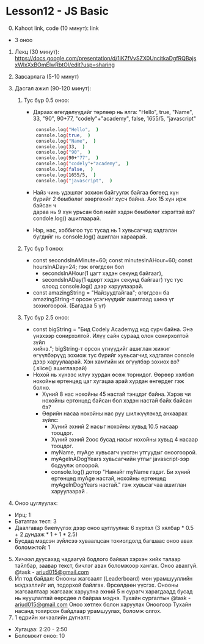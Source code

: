 # Lesson12 - JS Basic

0. Kahoot link, code (10 минут): link

- 3 оноо

1. Лекц (30 минут):
   https://docs.google.com/presentation/d/1iK7fVvSZX0UncitkaDgfRQBajsxWlxXxBOmEIwRbtOI/edit?usp=sharing

2. Завсарлага (5-10 минут)

3. Дасгал ажил (90-120 минут):

   1. Тус бүр 0.5 оноо:

      - Дараах өгөгдөлүүдийг төрлөөр нь ялга:
        "Hello", true, "Name", 33, "90", 90+77, "codely"+"academy", false, 1655/5, "javascript"

        ```sh
         console.log("Hello",  )
         console.log(true,  )
         console.log("Name",  )
         console.log(33,  )
         console.log("90",  )
         console.log(90+"77",  )
         console.log("codely"+"academy",  )
         console.log(false,  )
         console.log(1655/5,  )
         console.log("javascript",  )

        ```

      - Найз чинь үдэшлэг зохион байгуулж байгаа бөгөөд хүн бүрийг 2 бөмбөлөг хөөргөхийг хүсч байна. Анх 15 хүн ирж байсан ч  
         дараа нь 9 хүн урьсан бол нийт хэдэн бөмбөлөг хэрэгтэй вэ? condole.log() ашиглаарай.
      - Нэр, нас, хоббигоо тус тусад нь 1 хувьсагчид хадгалан бүгдийг нь console.log() ашиглан хараарай.

   2. Тус бүр 1 оноо:
      - const secondsInAMinute=60;
        const minutesInAHour=60;
        const hoursInADay=24; гэж өгөгдсөн бол
        - secondsInAHour(1 цагт хэдэн секунд байгааг),
        - secondsInADay(1 өдөрт хэдэн секунд байгааг) тус тус олоод console.log() дээр харуулаарай.
      - const amazingString = "Найзуудтайгаа"; өгөгдсөн ба amazingString-т орсон үсэгнүүдийг ашиглаад шинэ үг зохиогоорой. (Багадаа 5 үг)
   3. Тус бүр 2.5 оноо:
      - const bigString = "Бид Codely Academyд код сурч байна. Энэ үнэхээр сонирхолтой. Илүү сайн сураад олон сонирхолтой зүйл  
        хийнэ."; bigString-т орсон үгнүүдийг ашиглан жижиг өгүүлбэрүүд зохиож тус бүрийг хувьсагчид хадгалан console дээр харуулаарай. Хэн хамгийн их өгүүлбэр зохиох вэ? (.slice() ашиглаарай)
      - Нохой нь хүнээс илүү хурдан өсөж торнидог. Өөрөөр хэлбэл нохойны ертөнцөд цаг хугацаа арай хурдан өнгөрдөг гэж болно.
        - Хүний 8 нас нохойны 45 настай тэнцдэг байна. Хэрэв чи нохойны ертөнцөд байсан бол хэдэн настай байх байсан бэ?
        - Өөрийн насаа нохойны нас руу шилжүүлэхэд анхаарах зүйлс:
          - Хүний эхний 2 насыг нохойны хувьд 10.5 насаар тооцдог.
          - Хүний эхний 2оос бусад насыг нохойны хувьд 4 насаар тооцдог.
          - myName, myAge хувьсагч үүсгэн утгуудыг оноогоорой.
          - myAgeInADogYears хувьсагчийн утгыг javascript-ээр бодуулж олоорой.
          - console.log() дотор "Намайг myName гэдэг. Би хүний ертөнцөд myAge настай, нохойны ертөнцөд myAgeInDogYears настай." гэж хувьсагчаа ашиглан харуулаарай .

4. Оноо цуглуулах:

- Ирц: 1
- Бататгах тест: 3
- Даалгавар биелүүлэх дээр оноо цуглуулна: 6 хүртэл (3 хялбар \* 0.5 + 2 дундаж \* 1 + 1 \* 2.5)
- Бусдад мэдсэн зүйлсээ хуваалцсан тохиолдолд багшаас оноо авах боломжтой: 1

5. Хичээл дуусахад чадаагүй бодлого байвал хэрхэн хийх талаар тайлбар, заавар текст, бичлэг авах боломжоор хангах. Оноо авахгүй. @task - ariud015@gmail.com
6. Ил тод байдал: Онооны жагсаалт (Leaderboard) мөн урамшууллийн мэдээллийг ил, тодорхой байлгах. Өрсөлдөөн үүсгэх. Онооны жагсаалтаар жагсааж харуулна эхний 5 н сурагч харагдаадд бусад нь нууцлалтай өөрсдөө л байраа мэднэ. Тухайн сургалтын @task - ariud015@gmail.com Оноо хөтлөх болон харуулах
   Оноогоор Тухайн насанд тохирсон байдлаар урамшуулах, боломж олгох.
7. 1 өдрийн хичээлийн дүгнэлт:

- Хугацаа: 2:20 - 2:50
- Боломжит оноо: 10
